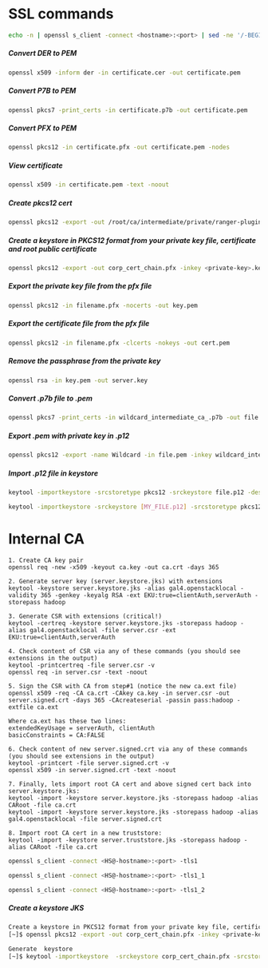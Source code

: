 # SSL commands

```sh
echo -n | openssl s_client -connect <hostname>:<port> | sed -ne '/-BEGIN CERTIFICATE-/,/-END CERTIFICATE-/p' > /tmp/examplecert.crt
```

##### Convert DER to PEM
```sh
openssl x509 -inform der -in certificate.cer -out certificate.pem
```

##### Convert P7B to PEM
```sh
openssl pkcs7 -print_certs -in certificate.p7b -out certificate.pem
```

##### Convert PFX to PEM
```sh
openssl pkcs12 -in certificate.pfx -out certificate.pem -nodes
```

##### View certificate

```sh
openssl x509 -in certificate.pem -text -noout
```

##### Create pkcs12 cert
```sh
openssl pkcs12 -export -out /root/ca/intermediate/private/ranger-plugin.pkcs12 -inkey /root/ca/intermediate/private/client.key.pem -in /root/ca/intermediate/certs/client.cert.pem -certfile /root/ca/certs/ca.cert.pem -certfile /root/ca/intermediate/certs/intermediate.cert.pem
```

##### Create a keystore in PKCS12 format from your private key file, certificate and root public certificate
```sh
openssl pkcs12 -export -out corp_cert_chain.pfx -inkey <private-key>.key -in <cert.cer> -certfile <root_intermediate>.cer
```

##### Export the private key file from the pfx file
```sh
openssl pkcs12 -in filename.pfx -nocerts -out key.pem
```

##### Export the certificate file from the pfx file
```sh
openssl pkcs12 -in filename.pfx -clcerts -nokeys -out cert.pem
```

##### Remove the passphrase from the private key
```sh
openssl rsa -in key.pem -out server.key
```

##### Convert .p7b file to .pem
```sh
openssl pkcs7 -print_certs -in wildcard_intermediate_ca_.p7b -out file.pem
```

##### Export .pem with private key in .p12
```sh
openssl pkcs12 -export -name Wildcard -in file.pem -inkey wildcard_intermediate_ca_.key -out file.p12
```

##### Import .p12 file in keystore
```sh
keytool -importkeystore -srcstoretype pkcs12 -srckeystore file.p12 -destkeystore file.jks
```

```sh
keytool -importkeystore -srckeystore [MY_FILE.p12] -srcstoretype pkcs12 -srcalias [ALIAS_SRC] -destkeystore [MY_KEYSTORE.jks] -deststoretype jks -deststorepass [PASSWORD_JKS] -destalias [ALIAS_DEST]
```

# Internal CA
```shell
1. Create CA key pair 
openssl req -new -x509 -keyout ca.key -out ca.crt -days 365

2. Generate server key (server.keystore.jks) with extensions
keytool -keystore server.keystore.jks -alias gal4.openstacklocal -validity 365 -genkey -keyalg RSA -ext EKU:true=clientAuth,serverAuth -storepass hadoop

3. Generate CSR with extensions (critical!)
keytool -certreq -keystore server.keystore.jks -storepass hadoop -alias gal4.openstacklocal -file server.csr -ext EKU:true=clientAuth,serverAuth

4. Check content of CSR via any of these commands (you should see extensions in the output)
keytool -printcertreq -file server.csr -v
openssl req -in server.csr -text -noout

5. Sign the CSR with CA from step#1 (notice the new ca.ext file)
openssl x509 -req -CA ca.crt -CAkey ca.key -in server.csr -out server.signed.crt -days 365 -CAcreateserial -passin pass:hadoop -extfile ca.ext

Where ca.ext has these two lines:
extendedKeyUsage = serverAuth, clientAuth
basicConstraints = CA:FALSE

6. Check content of new server.signed.crt via any of these commands (you should see extensions in the output)
keytool -printcert -file server.signed.crt -v
openssl x509 -in server.signed.crt -text -noout

7. Finally, lets import root CA cert and above signed cert back into server.keystore.jks:
keytool -import -keystore server.keystore.jks -storepass hadoop -alias CARoot -file ca.crt
keytool -import -keystore server.keystore.jks -storepass hadoop -alias gal4.openstacklocal -file server.signed.crt

8. Import root CA cert in a new truststore:
keytool -import -keystore server.truststore.jks -storepass hadoop -alias CARoot -file ca.crt
```

```sh
openssl s_client -connect <HS@-hostname>:<port> -tls1

openssl s_client -connect <HS@-hostname>:<port> -tls1_1

openssl s_client -connect <HS@-hostname>:<port> -tls1_2
```
  
  ##### Create a keystore JKS
  ```sh
  Create a keystore in PKCS12 format from your private key file, certificate and root public certificate
[~]$ openssl pkcs12 -export -out corp_cert_chain.pfx -inkey <private-key>.key -in <cert.cer> -certfile <root_intermediate>.cer

Generate  keystore
[~]$ keytool -importkeystore  -srckeystore corp_cert_chain.pfx -srcstoretype pkcs12 -destkeystore keystore.jks -deststoretype jks -srcstorepass password -deststorepass password -destkeypass <password>
```
